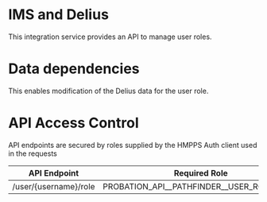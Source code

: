 # IMS and Delius

This integration service provides an API to manage user roles.


# Data dependencies
This enables modification of the Delius data for the user role.


# API Access Control

API endpoints are secured by roles supplied by the HMPPS Auth client used in
the requests

| API Endpoint          | Required Role                                |
| --------------------- | -------------------------------------------- |
| /user/{username}/role | PROBATION_API_\_PATHFINDER_\_USER_ROLES_\_RW |